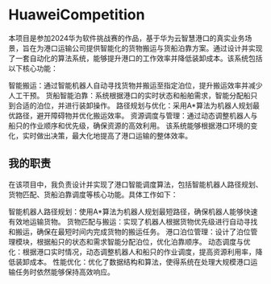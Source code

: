 # HuaweiCompetition
本项目是参加2024华为软件挑战赛的作品，基于华为云智慧港口的真实业务场景，旨在为港口运输公司提供智能化的货物搬运与货船泊靠方案。通过设计并实现了一套自动化的算法系统，能够提升港口的工作效率并降低装卸成本。该系统包括以下核心功能：

智能搬运：通过智能机器人自动寻找货物并搬运至指定泊位，提升搬运效率并减少人工干预。
货船智能泊靠：系统根据港口的实时状态和船舶需求，智能分配船只到合适的泊位，并进行装卸操作。
路径规划与优化：采用A*算法为机器人规划最优路径，避开障碍物并优化搬运效率。
资源调度与管理：通过动态调整机器人与船只的作业顺序和优先级，确保资源的高效利用。
该系统能够根据港口环境的变化，实时做出决策，最大化地提高了港口运输的整体效率。
## 我的职责
在该项目中，我负责设计并实现了港口智能调度算法，包括智能机器人路径规划、货物匹配、货船泊靠调度等核心功能。具体工作如下：

智能机器人路径规划：使用A*算法为机器人规划最短路径，确保机器人能够快速有效地运输货物。
货物匹配与搬运：实现了机器人根据货物优先级进行自动寻找和搬运，确保在最短时间内完成货物的搬运任务。
港口泊位管理：设计了泊位管理模块，根据船只的状态和需求智能分配泊位，优化泊靠顺序。
动态调度与优化：根据港口实时情况，动态调整机器人和船只的作业调度，提高资源利用率，降低装卸成本。
性能优化：优化了数据结构和算法，使得系统在处理大规模港口运输任务时依然能够保持高效响应。
